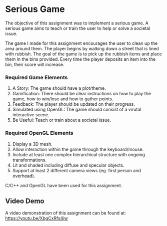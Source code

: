 # Serious Game

The objective of this assignment was to implement a serious game. A serious game aims to teach or train the user to help or solve a societal issue.

The game I made for this assignment encourages the user to clean up the area around them. The player begins by walking down a street that is lined with rubbish. The goal of the game is to pick up the rubbish items and place them in the bins provided. Every time the player deposits an item into the bin, their score will increase. 

### Required Game Elements

1. A Story: The game should have a plot/theme.
2. Gamification: There should be clear instructions on how to play the game, how to win/lose and how to gather points.
3. Feedback: The player should be updated on their progress.
4. Simulated using OpenGL: The game should consist of a virutal interactive scene.
5. Be Useful: Teach or train about a societal issue.

### Required OpenGL Elements

1. Display a 3D mesh.
2. Allow interaction within the game through the keyboard/mouse.
3. Include at least one complex hierarchical structure with ongoing transformations.
4. Lit and shaded including diffuse and specular objects.
5. Support at least 2 different camera views (eg. first person and overhead).

C/C++ and OpenGL have been used for this assignment.

## Video Demo 
A video demonstration of this assignment can be found at: https://youtu.be/XbgCxRfs4iw
